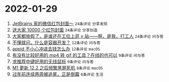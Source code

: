 # 2022-01-29

1. [JetBrains 家的微信红包封面～](https://www.v2ex.com/t/831233) `24条评论` `分享发现`
1. [送大家 10000 个红包封面](https://www.v2ex.com/t/831223) `24条评论` `分享创造`
1. [大家都放假了，是谁还在工位上逛 v 站——啊，是我，打工人](https://www.v2ex.com/t/831234) `24条评论` `问与答`
1. [不懂就问，什么是容器开发？](https://www.v2ex.com/t/831225) `12条评论` `问与答`
1. [appid 不小心冲进去钱怎么办](https://www.v2ex.com/t/831220) `12条评论` `macOS`
1. [有没有比较好用的 mp4 转 gif 的工具？在线的也可以](https://www.v2ex.com/t/831229) `9条评论` `问与答`
1. [求推荐中键好用的无线鼠标](https://www.v2ex.com/t/831227) `9条评论` `问与答`
1. [M1 更新 12.2 之后频繁黑屏死机](https://www.v2ex.com/t/831215) `8条评论` `macOS`
1. [过年前连续两周被追尾，正是倒霉](https://www.v2ex.com/t/831228) `6条评论` `生活`
